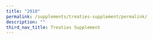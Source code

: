 ```yaml
---
title: "2018"
permalink: /supplements/treaties-supplement/permalink/
description: ""
third_nav_title: Treaties Supplement
---
```

